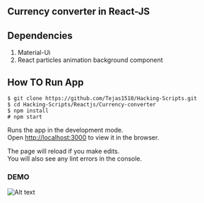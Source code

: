 ## Currency converter in React-JS

## Dependencies
1. Material-Ui <br />
2. React particles animation background component

## How TO Run App

 `$ git clone https://github.com/Tejas1510/Hacking-Scripts.git`<br />
 `$ cd Hacking-Scripts/Reactjs/Currency-converter`<br />
`$ npm install`<br />
 `# npm start`<br />

Runs the app in the development mode.<br />
Open [http://localhost:3000](http://localhost:3000) to view it in the browser.

The page will reload if you make edits.<br />
You will also see any lint errors in the console.

### DEMO

![Alt text](https://user-images.githubusercontent.com/65030567/104946590-55164000-59e0-11eb-9ef5-ec5409356852.png )





